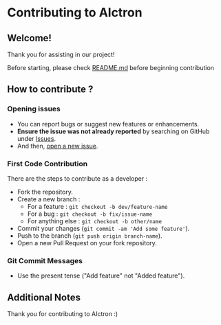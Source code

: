 # Contributing to Alctron



## Welcome!

Thank you for assisting in our project!

Before starting, please check [README.md](https://github.com/Group-3-Charlie/AIctron/blob/main/README.md) before beginning contribution



## How to contribute ?

### Opening issues

- You can report bugs or suggest new features or enhancements.
- **Ensure the issue was not already reported** by searching on GitHub under [Issues](https://github.com/Group-3-Charlie/AIctron).
- And then, [open a new issue](https://github.com/Group-3-Charlie/AIctron/issues/new/choose).

### First Code Contribution

There are the steps to contribute as a developer :
- Fork the repository.
- Create a new branch :
  - For a feature : `git checkout -b dev/feature-name`
  - For a bug : `git checkout -b fix/issue-name`
  - For anything else : `git checkout -b other/name`
- Commit your changes (`git commit -am 'Add some feature'`).
- Push to the branch (`git push origin branch-name`).
- Open a new Pull Request on your fork repository.

### Git Commit Messages

- Use the present tense ("Add feature" not "Added feature").

## Additional Notes

Thank you for contributing to AIctron :)
